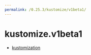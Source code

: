 ```yaml
---
permalink: /0.25.3/kustomize/v1beta1/
---
```


# kustomize.v1beta1



* [kustomization](kustomization.md)